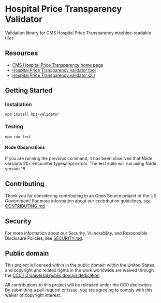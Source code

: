 # Hospital Price Transparency Validator

Validation library for CMS Hospital Price Transparency machine-readable files

## Resources

- [CMS Hospital Price Transparency home page](https://www.cms.gov/hospital-price-transparency)
- [Hospital Price Transparency validator tool](https://cmsgov.github.io/hpt-validator-tool)
- [Hospital Price Transparency validator CLI](https://github.com/CMSGov/hpt-validator-cli)

## Getting Started

### Installation

```
npm install hpt-validator
```

### Testing

```
npm run test
```

#### Node Observations
If you are running the previous command, it has been observed that Node versions 20+ encounter typescript errors. The test suite will run using Node version 19.*.*.

## Contributing

Thank you for considering contributing to an Open Source project of the US
Government! For more information about our contribution guidelines, see
[CONTRIBUTING.md](CONTRIBUTING.md)

## Security

For more information about our Security, Vulnerability, and Responsible
Disclosure Policies, see [SECURITY.md](SECURITY.md).

## Public domain

This project is licensed within in the public domain within the United States, and copyright and related rights in the work worldwide are waived through the [CC0 1.0 Universal public domain dedication](https://creativecommons.org/publicdomain/zero/1.0/).

All contributions to this project will be released under the CC0 dedication. By submitting a pull request or issue, you are agreeing to comply with this waiver of copyright interest.
